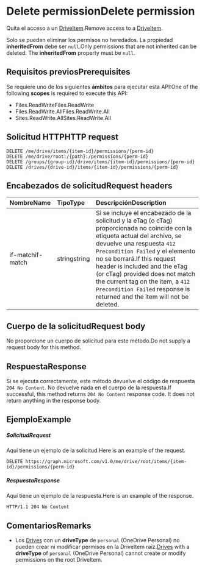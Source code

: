 # <a name="delete-permission"></a><span data-ttu-id="3be58-101">Delete permission</span><span class="sxs-lookup"><span data-stu-id="3be58-101">Delete permission</span></span>

<span data-ttu-id="3be58-102">Quita el acceso a un [DriveItem](../resources/driveitem.md).</span><span class="sxs-lookup"><span data-stu-id="3be58-102">Remove access to a [DriveItem](../resources/driveitem.md).</span></span>

<span data-ttu-id="3be58-p101">Solo se pueden eliminar los permisos no heredados. La propiedad **inheritedFrom** debe ser `null`.</span><span class="sxs-lookup"><span data-stu-id="3be58-p101">Only permissions that are not inherited can be deleted. The **inheritedFrom** property must be `null`.</span></span>

## <a name="prerequisites"></a><span data-ttu-id="3be58-105">Requisitos previos</span><span class="sxs-lookup"><span data-stu-id="3be58-105">Prerequisites</span></span>
<span data-ttu-id="3be58-106">Se requiere uno de los siguientes **ámbitos** para ejecutar esta API:</span><span class="sxs-lookup"><span data-stu-id="3be58-106">One of the following **scopes** is required to execute this API:</span></span>

* <span data-ttu-id="3be58-107">Files.ReadWrite</span><span class="sxs-lookup"><span data-stu-id="3be58-107">Files.ReadWrite</span></span>
* <span data-ttu-id="3be58-108">Files.ReadWrite.All</span><span class="sxs-lookup"><span data-stu-id="3be58-108">Files.ReadWrite.All</span></span>
* <span data-ttu-id="3be58-109">Sites.ReadWrite.All</span><span class="sxs-lookup"><span data-stu-id="3be58-109">Sites.ReadWrite.All</span></span>

## <a name="http-request"></a><span data-ttu-id="3be58-110">Solicitud HTTP</span><span class="sxs-lookup"><span data-stu-id="3be58-110">HTTP request</span></span>

<!-- { "blockType": "ignored" } -->
```http
DELETE /me/drive/items/{item-id}/permissions/{perm-id}
DELETE /me/drive/root:/{path}:/permissions/{perm-id}
DELETE /groups/{group-id}/drive/items/{item-id}/permissions/{perm-id}
DELETE /drives/{drive-id}/items/{item-id}/permissions/{perm-id}
```

## <a name="request-headers"></a><span data-ttu-id="3be58-111">Encabezados de solicitud</span><span class="sxs-lookup"><span data-stu-id="3be58-111">Request headers</span></span>

| <span data-ttu-id="3be58-112">Nombre</span><span class="sxs-lookup"><span data-stu-id="3be58-112">Name</span></span>          | <span data-ttu-id="3be58-113">Tipo</span><span class="sxs-lookup"><span data-stu-id="3be58-113">Type</span></span>   | <span data-ttu-id="3be58-114">Descripción</span><span class="sxs-lookup"><span data-stu-id="3be58-114">Description</span></span>                                                                                                                                                                                       |
|:--------------|:-------|:--------------------------------------------------------------------------------------------------------------------------------------------------------------------------------------------------|
| <span data-ttu-id="3be58-115">if-match</span><span class="sxs-lookup"><span data-stu-id="3be58-115">if-match</span></span>      | <span data-ttu-id="3be58-116">string</span><span class="sxs-lookup"><span data-stu-id="3be58-116">string</span></span> | <span data-ttu-id="3be58-117">Si se incluye el encabezado de la solicitud y la eTag (o cTag) proporcionada no coincide con la etiqueta actual del archivo, se devuelve una respuesta `412 Precondition Failed` y el elemento no se borrará.</span><span class="sxs-lookup"><span data-stu-id="3be58-117">If this request header is included and the eTag (or cTag) provided does not match the current tag on the item, a `412 Precondition Failed` response is returned and the item will not be deleted.</span></span> |

## <a name="request-body"></a><span data-ttu-id="3be58-118">Cuerpo de la solicitud</span><span class="sxs-lookup"><span data-stu-id="3be58-118">Request body</span></span>
<span data-ttu-id="3be58-119">No proporcione un cuerpo de solicitud para este método.</span><span class="sxs-lookup"><span data-stu-id="3be58-119">Do not supply a request body for this method.</span></span>

## <a name="response"></a><span data-ttu-id="3be58-120">Respuesta</span><span class="sxs-lookup"><span data-stu-id="3be58-120">Response</span></span>

<span data-ttu-id="3be58-p102">Si se ejecuta correctamente, este método devuelve el código de respuesta `204 No Content`. No devuelve nada en el cuerpo de la respuesta.</span><span class="sxs-lookup"><span data-stu-id="3be58-p102">If successful, this method returns `204 No Content` response code. It does not return anything in the response body.</span></span>

## <a name="example"></a><span data-ttu-id="3be58-123">Ejemplo</span><span class="sxs-lookup"><span data-stu-id="3be58-123">Example</span></span>

##### <a name="request"></a><span data-ttu-id="3be58-124">Solicitud</span><span class="sxs-lookup"><span data-stu-id="3be58-124">Request</span></span>

<span data-ttu-id="3be58-125">Aquí tiene un ejemplo de la solicitud.</span><span class="sxs-lookup"><span data-stu-id="3be58-125">Here is an example of the request.</span></span>

<!-- {
  "blockType": "request",
  "name": "delete_permission"
}-->
```http
DELETE https://graph.microsoft.com/v1.0/me/drive/root/items/{item-id}/permissions/{perm-id}
```

##### <a name="response"></a><span data-ttu-id="3be58-126">Respuesta</span><span class="sxs-lookup"><span data-stu-id="3be58-126">Response</span></span>

<span data-ttu-id="3be58-127">Aquí tiene un ejemplo de la respuesta.</span><span class="sxs-lookup"><span data-stu-id="3be58-127">Here is an example of the response.</span></span>

<!-- {
  "blockType": "response",
  "truncated": false
} -->
```http
HTTP/1.1 204 No Content
```

## <a name="remarks"></a><span data-ttu-id="3be58-128">Comentarios</span><span class="sxs-lookup"><span data-stu-id="3be58-128">Remarks</span></span>

* <span data-ttu-id="3be58-129">Los [Drives](../resources/drive.md) con un **driveType** de `personal` (OneDrive Personal) no pueden crear ni modificar permisos en la DriveItem raíz.</span><span class="sxs-lookup"><span data-stu-id="3be58-129">[Drives](../resources/drive.md) with a **driveType** of `personal` (OneDrive Personal) cannot create or modify permissions on the root DriveItem.</span></span> 

<!-- uuid: 8fcb5dbc-d5aa-4681-8e31-b001d5168d79
2015-10-25 14:57:30 UTC -->
<!-- {
  "type": "#page.annotation",
  "description": "Delete permission",
  "keywords": "",
  "section": "documentation",
  "tocPath": "OneDrive/Item/Delete permission"
}-->
